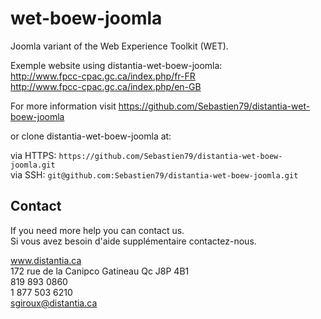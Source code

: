 wet-boew-joomla
===============

Joomla variant of the Web Experience Toolkit (WET).


Exemple website using distantia-wet-boew-joomla:<br>
http://www.fpcc-cpac.gc.ca/index.php/fr-FR<br>
http://www.fpcc-cpac.gc.ca/index.php/en-GB

For more information visit https://github.com/Sebastien79/distantia-wet-boew-joomla

or clone distantia-wet-boew-joomla at:

via HTTPS: `https://github.com/Sebastien79/distantia-wet-boew-joomla.git`<br>
via SSH: `git@github.com:Sebastien79/distantia-wet-boew-joomla.git`



Contact
----------------------------------------------

If you need more help you can contact us.<br>
Si vous avez besoin d'aide supplémentaire contactez-nous.

www.distantia.ca<br>
172 rue de la Canipco Gatineau Qc J8P 4B1<br>
819 893 0860<br>
1 877 503 6210<br>
sgiroux@distantia.ca
